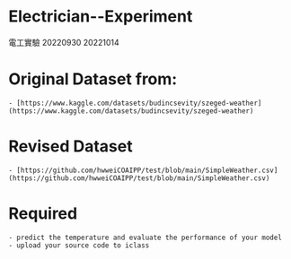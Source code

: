 # Electrician--Experiment
電工實驗
20220930
20221014

# Original Dataset from:
    - [https://www.kaggle.com/datasets/budincsevity/szeged-weather](https://www.kaggle.com/datasets/budincsevity/szeged-weather)
# Revised Dataset
    - [https://github.com/hwweiCOAIPP/test/blob/main/SimpleWeather.csv](https://github.com/hwweiCOAIPP/test/blob/main/SimpleWeather.csv)
# Required 
    - predict the temperature and evaluate the performance of your model
    - upload your source code to iclass

